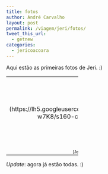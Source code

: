 ```yaml
---
title: fotos
author: André Carvalho
layout: post
permalink: /viagem/jeri/fotos/
tweet_this_url:
  - getnew
categories:
  - jericoacoara
---
```


Aqui estão as primeiras fotos de Jeri. :)

<table style="width:194px;" ><tr >
<td align="center" style="height:194px;background:url(https://picasaweb.google.com/s/c/transparent_album_background.gif) no-repeat left" >[![](https://lh5.googleusercontent.com/_JuBpsdKKJ8w/TLaRDctO1IE/AAAAAAAACMI/f8sm_u-w7K8/s160-c/Jeri.jpg)](https://picasaweb.google.com/alcarvalho/Jeri?feat=embedwebsite)
</td></tr><tr >
<td style="text-align:center;font-family:arial,sans-serif;font-size:11px" >[Jeri](https://picasaweb.google.com/alcarvalho/Jeri?feat=embedwebsite)
</td></tr></table>

_Update_: agora já estão todas. :)
